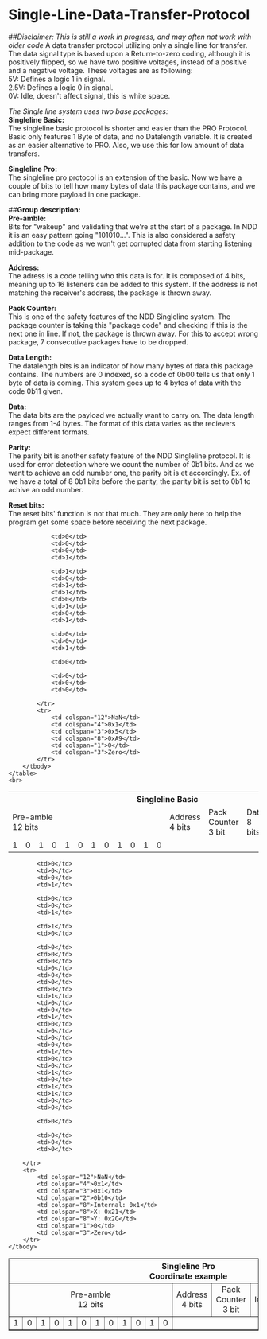 # Single-Line-Data-Transfer-Protocol
##*Disclaimer: This is still a work in progress, and may often not work with older code*
A data transfer protocol utilizing only a single line for transfer. The data signal type is based upon a Return-to-zero coding, although it is positively flipped, so we have two positive voltages, instead of a positive and a negative voltage. These voltages are as following:  
5V: Defines a logic 1 in signal.  
2.5V: Defines a logic 0 in signal.  
0V: Idle, doesn't affect signal, this is white space.  

<i>The Single line system uses two base packages:</i>  
<b>Singleline Basic:</b>  
The singleline basic protocol is shorter and easier than the PRO Protocol. Basic only features 1 Byte of data, and no Datalength variable. It is created as an easier alternative to PRO. Also, we use this for low amount of data transfers.

<b>Singleline Pro:</b>  
The singleline pro protocol is an extension of the basic. Now we have a couple of bits to tell how many bytes of data this package contains, and we can bring more payload in one package.



##<b>Group description:</b>  
<b>Pre-amble:</b>  
Bits for "wakeup" and validating that we're at the start of a package. In NDD it is an easy pattern going "101010...". This is also considered a safety addition to the code as we won't get corrupted data from starting listening mid-package.

<b>Address:</b>  
The adress is a code telling who this data is for. It is composed of 4 bits, meaning up to 16 listeners can be added to this system. If the address is not matching the receiver's address, the package is thrown away.

<b>Pack Counter:</b>  
This is one of the safety features of the NDD Singleline system. The package counter is taking this "package code" and checking if this is the next one in line. If not, the package is thrown away. For this to accept wrong package, 7 consecutive packages have to be dropped.

<b>Data Length:</b>  
The datalength bits is an indicator of how many bytes of data this package contains. The numbers are 0 indexed, so a code of 0b00 tells us that only 1 byte of data is coming. This system goes up to 4 bytes of data with the code 0b11 given.

<b>Data:</b>  
The data bits are the payload we actually want to carry on. The data length ranges from 1-4 bytes. The format of this data varies as the recievers expect different formats.

<b>Parity:</b>  
The parity bit is another safety feature of the NDD Singleline protocol. It is used for error detection where we count the number of 0b1 bits. And as we want to achieve an odd number one, the parity bit is et accordingly. Ex. of we have a total of 8 0b1 bits before the parity, the parity bit is set to 0b1 to achive an odd number.

<b>Reset bits:</b>  
The reset bits' function is not that much. They are only here to help the program get some space before receiving the next package.


<table>
		<tbody>
			<tr>
				<th colspan="31"><b>Singleline Basic</b></th>
			</tr>
			<tr>
				<td colspan="12">Pre-amble <br> 12 bits</td>
				<td colspan="4">Address<br>4 bits</td>
				<td colspan="3">Pack Counter<br> 3 bit</td>
				<td colspan="8">Data<br>8 bits</td>
				<td colspan="1">Parity<br>1 bit</td>
				<td colspan="3">Reset <br> 3 bits (0)</td>
			</tr>
			<tr>
				<td>1</td>
				<td>0</td>
				<td>1</td>
				<td>0</td>
				<td>1</td>
				<td>0</td>
				<td>1</td>
				<td>0</td>
				<td>1</td>
				<td>0</td>
				<td>1</td>
				<td>0</td>

				<td>0</td>
				<td>0</td>
				<td>0</td>
 				<td>1</td>

				<td>1</td>
				<td>0</td>
 				<td>1</td>
				<td>1</td>
				<td>0</td>
 				<td>1</td>
				<td>0</td>
				<td>1</td>

 				<td>0</td>
 				<td>0</td>
 				<td>1</td>

 				<td>0</td>

 				<td>0</td>
 				<td>0</td>
 				<td>0</td>

			</tr>
			<tr>
				<td colspan="12">NaN</td>
				<td colspan="4">0x1</td>
				<td colspan="3">0x5</td>
				<td colspan="8">0xA9</td>
				<td colspan="1">0</td>
				<td colspan="3">Zero</td>
			</tr>
		</tbody> 
	</table>
	<br>  
<table border="solid"style="text-align:center">
	<tbody>
		<tr>
			<th colspan="49"><b>Singleline Pro<br>Coordinate example</b></th>
		</tr>
		<tr>
			<td colspan="12">Pre-amble <br> 12 bits</td>
			<td colspan="4">Address<br>4 bits</td>
			<td colspan="3">Pack Counter<br> 3 bit</td>
			<td colspan="2">Data length<br> 2 bit</td>
			<td colspan="24">Data<br>3 Byte</td>
			<td colspan="1">Parity<br>1 bit</td>
			<td colspan="3">Reset <br> 3 bits (0)</td>
		</tr>
		<tr>
			<td>1</td>
			<td>0</td>
			<td>1</td>
			<td>0</td>
			<td>1</td>
			<td>0</td>
			<td>1</td>
			<td>0</td>
			<td>1</td>
			<td>0</td>
			<td>1</td>
			<td>0</td>

			<td>0</td>
			<td>0</td>
			<td>0</td>
 			<td>1</td>

			<td>0</td>
			<td>0</td>
 			<td>1</td>

 			<td>1</td>
 			<td>0</td>

			<td>0</td>
			<td>0</td>
 			<td>0</td>
			<td>0</td>
			<td>0</td>
			<td>0</td>
			<td>0</td>
 			<td>1</td>
			<td>0</td>
			<td>0</td>
 			<td>1</td>
			<td>0</td>
			<td>0</td>
			<td>0</td>
			<td>0</td>
 			<td>1</td>
			<td>0</td>
			<td>0</td>
 			<td>1</td>
			<td>0</td>
			<td>1</td>
 			<td>1</td>
 			<td>0</td>
 			<td>0</td>

 			<td>0</td>

 			<td>0</td>
 			<td>0</td>
 			<td>0</td>

		</tr>
		<tr>
			<td colspan="12">NaN</td>
			<td colspan="4">0x1</td>
			<td colspan="3">0x1</td>
			<td colspan="2">0b10</td>
			<td colspan="8">Internal: 0x1</td>
			<td colspan="8">X: 0x21</td>
			<td colspan="8">Y: 0x2C</td>
			<td colspan="1">0</td>
			<td colspan="3">Zero</td>
		</tr>
	</tbody> 
</table>
